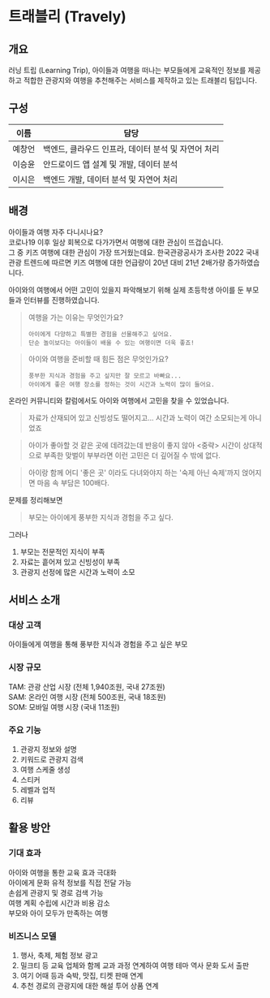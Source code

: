 # 트래블리 (Travely)

## 개요

러닝 트립 (Learning Trip), 
아이들과 여행을 떠나는 부모들에게 교육적인 정보를 제공하고
적합한 관광지와 여행을 추천해주는 서비스를 제작하고 있는 트래블리 팀입니다.

## 구성

| 이름  | 담당                             |
|-----|--------------------------------|
| 예창언 | 백엔드, 클라우드 인프라, 데이터 분석 및 자연어 처리 |
| 이승윤 | 안드로이드 앱 설계 및 개발, 데이터 분석        |
| 이시은 | 백엔드 개발, 데이터 분석 및 자연어 처리        |

## 배경

아이들과 여행 자주 다니시나요?  
코로나19 이후 일상 회복으로 다가가면서 여행에 대한 관심이 뜨겁습니다.  
그 중 키즈 여행에 대한 관심이 가장 뜨거웠는데요.
한국관광공사가 조사한 2022 국내 관광 트렌드에 따르면 키즈 여행에 대한 언급량이 20년 대비 21년 2배가량 증가하였습니다.  

아이와의 여행에서 어떤 고민이 있을지 파악해보기 위해 실제 초등학생 아이를 둔 부모들과 인터뷰를 진행하였습니다.  
> 여행을 가는 이유는 무엇인가요?
> ```
> 아이에게 다양하고 특별한 경험을 선물해주고 싶어요.
> 단순 놀이보다는 아이들이 배울 수 있는 여행이면 더욱 좋죠!
> ```

> 아이와 여행을 준비할 때 힘든 점은 무엇인가요?
> ```
> 풍부한 지식과 경험을 주고 싶지만 잘 모르고 바빠요...
> 아이에게 좋은 여행 장소를 정하는 것이 시간과 노력이 많이 들어요.
> ```

온라인 커뮤니티와 칼럼에서도 아이와 여행에서 고민을 찾을 수 있었습니다.  
> 자료가 산재되어 있고 신빙성도 떨어지고... 시간과 노력이 여간 소모되는게 아니었죠

> 아이가 좋아할 것 같은 곳에 데려갔는데 반응이 좋지 않아 <중략>
> 시간이 상대적으로 부족한 맞벌이 부부라면 이런 고민은 더 깊어질 수 밖에 없다.

> 아이랑 함께 어디 '좋은 곳' 이라도 다녀와야지 하는 '숙제 아닌 숙제'까지 얹어지면 마음 속 부담은 100배다.


문제를 정리해보면

> 부모는 아이에게 풍부한 지식과 경험을 주고 싶다.

그러나
1. 부모는 전문적인 지식이 부족
2. 자료는 흩어져 있고 신빙성이 부족
3. 관광지 선정에 많은 시간과 노력이 소모

## 서비스 소개

### 대상 고객

아이들에게 여행을 통해 풍부한 지식과 경험을 주고 싶은 부모

### 시장 규모

TAM: 관광 산업 시장 (전체 1,940조원, 국내 27조원)  
SAM: 온라인 여행 시장 (전체 500조원, 국내 18조원)  
SOM: 모바일 여행 시장 (국내 11조원)  

### 주요 기능

1. 관광지 정보와 설명
2. 키워드로 관광지 검색
3. 여행 스케줄 생성
4. 스티커
5. 레벨과 업적
6. 리뷰

## 활용 방안

### 기대 효과

아이와 여행을 통한 교육 효과 극대화  
아이에게 문화 유적 정보를 직접 전달 가능  
손쉽게 관광지 및 경로 검색 가능  
여행 계획 수립에 시간과 비용 감소  
부모와 아이 모두가 만족하는 여행  

### 비즈니스 모델

1. 행사, 축제, 체험 정보 광고
2. 밀크티 등 교육 업체와 함께 교과 과정 연계하여 여행 테마 역사 문화 도서 출판
3. 여기 어때 등과 숙박, 맛집, 티켓 판매 연계
4. 추천 경로의 관광지에 대한 해설 투어 상품 연계